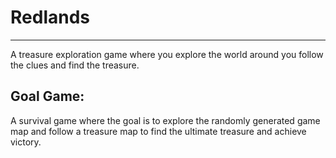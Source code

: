 # Redlands
---

A treasure exploration game where you explore the world around you follow the clues and find the treasure.  


## Goal Game: 
A survival game where the goal is to explore the randomly generated game map and follow a treasure map to find the ultimate treasure and achieve victory. 
